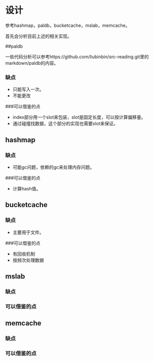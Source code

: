# 设计

参考hashmap，paldb，bucketcache，mslab，memcache。

首先会分析目前上述的相关实现。



##paldb

一些代码分析可以参考https://github.com/liubinbin/src-reading.git里的markdown/paldb的内容。

### 缺点

* 只能写入一次。
* 不能更改

###可以借鉴的点

* index部分用一个slot来包装，slot是固定长度，可以按计算偏移量。
* 通过碰撞找数据，这个部分的实现也需要slot来保证。

## hashmap

### 缺点

* 可能gc问题，依赖的gc来处理内存问题。

###可以借鉴的点

* 计算hash值。

## bucketcache

### 缺点

* 主要用于文件。

###可以借鉴的点

* 有回收机制
* 按频次处理数据

## mslab

### 缺点



### 可以借鉴的点





## memcache



### 缺点



### 可以借鉴的点




























